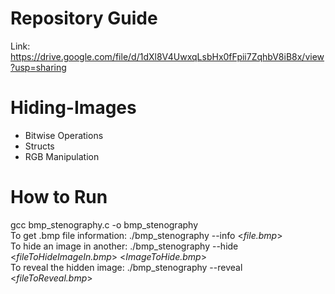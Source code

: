 # Repository Guide
Link: https://drive.google.com/file/d/1dXl8V4UwxqLsbHx0fFpii7ZqhbV8iB8x/view?usp=sharing<br>

# Hiding-Images
- Bitwise Operations<br>
- Structs<br>
- RGB Manipulation<br>

# How to Run
gcc bmp_stenography.c -o bmp_stenography<br>
To get .bmp file information: ./bmp_stenography --info <_file.bmp_><br>
To hide an image in another: ./bmp_stenography --hide <_fileToHideImageIn.bmp_> <_ImageToHide.bmp_><br>
To reveal the hidden image: ./bmp_stenography --reveal <_fileToReveal.bmp_><br>


